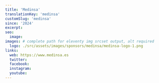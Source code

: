```yaml
---
title: 'Medinsa'
translationKey: 'medinsa'
customSlug: 'medinsa'
since: '2024'
excerpt:
seo:
  image:
images: # complete path for eleventy img srcset output, alt required
  logo: ./src/assets/images/sponsors/medinsa/medinsa-logo-1.png
links:
  web: https://www.medinsa.es
  twitter:
  facebook:
  instagram:
  youtube:
---
```

